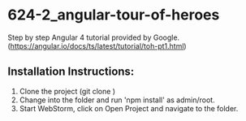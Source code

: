 # 624-2_angular-tour-of-heroes
Step by step Angular 4 tutorial provided by Google. (https://angular.io/docs/ts/latest/tutorial/toh-pt1.html)

## Installation Instructions:
1) Clone the project (git clone <link> <folderName>)
2) Change into the folder and run 'npm install' as admin/root.
3) Start WebStorm, click on Open Project and navigate to the folder.
